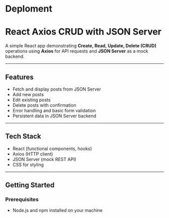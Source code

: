 # Deploment 


# React Axios CRUD with JSON Server


A simple React app demonstrating **Create, Read, Update, Delete (CRUD)** operations using **Axios** for API requests and **JSON Server** as a mock backend.

---

## Features

- Fetch and display posts from JSON Server
- Add new posts
- Edit existing posts
- Delete posts with confirmation
- Error handling and basic form validation
- Persistent data in JSON Server backend

---

## Tech Stack

- React (functional components, hooks)
- Axios (HTTP client)
- JSON Server (mock REST API)
- CSS for styling

---

## Getting Started

### Prerequisites

- Node.js and npm installed on your machine
